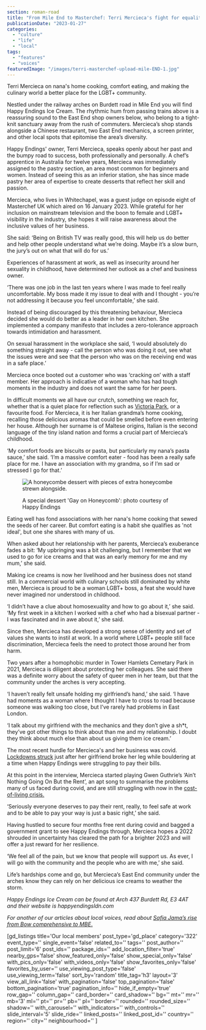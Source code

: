 ```yaml
---
section: roman-road
title: "From Mile End to Masterchef: Terri Mercieca's fight for equality"
publicationDate: "2023-01-27"
categories: 
  - "culture"
  - "life"
  - "local"
tags: 
  - "features"
  - "voices"
featuredImage: "/images/terri-masterchef-upload-mile-END-1.jpg"
---
```


Terri Mercieca on nana's home cooking, comfort eating, and making the culinary world a better place for the LGBT+ community.

Nestled under the railway arches on Burdett road in Mile End you will find Happy Endings Ice Cream. The rhythmic hum from passing trains above is a reassuring sound to the East End shop owners below, who belong to a tight-knit sanctuary away from the rush of commuters. Mercieca’s shop stands alongside a Chinese restaurant, two East End mechanics, a screen printer, and other local spots that epitomise the area’s diversity.

Happy Endings' owner, Terri Mercieca, speaks openly about her past and the bumpy road to success, both professionally and personally. A chef’s apprentice in Australia for twelve years, Mercieca was immediately assigned to the pastry section, an area most common for beginners and women. Instead of seeing this as an inferior station, she has since made pastry her area of expertise to create desserts that reflect her skill and passion.

Mercieca, who lives in Whitechapel, was a guest judge on episode eight of Masterchef UK which aired on 16 January 2023. While grateful for her inclusion on mainstream television and the boon to female and LGBT+ visibility in the industry, she hopes it will raise awareness about the inclusive values of her business.

She said: ‘Being on British TV was really good, this will help us do better and help other people understand what we’re doing. Maybe it’s a slow burn, the jury’s out on what that will do for us.’

Experiences of harassment at work, as well as insecurity around her sexuality in childhood, have determined her outlook as a chef and business owner.

‘There was one job in the last ten years where I was made to feel really uncomfortable. My boss made it my issue to deal with and I thought - you’re not addressing it because you feel uncomfortable,’ she said.

Instead of being discouraged by this threatening behaviour, Mercieca decided she would do better as a leader in her own kitchen. She implemented a company manifesto that includes a zero-tolerance approach towards intimidation and harassment. 

On sexual harassment in the workplace she said, ‘I would absolutely do something straight away - call the person who was doing it out, see what the issues were and see that the person who was on the receiving end was in a safe place.’

Mercieca once booted out a customer who was ‘cracking on’ with a staff member. Her approach is indicative of a woman who has had tough moments in the industry and does not want the same for her peers.

In difficult moments we all have our crutch, something we reach for, whether that is a quiet place for reflection such as [Victoria Park](https://romanroadlondon.com/victoria-park-autumn-photoessay/), or a favourite food. For Mercieca, it is her Italian grandma’s home cooking, recalling those delicious aromas that could be smelled before even entering her house. Although her surname is of Maltese origins, Italian is the second language of the tiny island nation and forms a crucial part of Mercieca’s childhood.

‘My comfort foods are biscuits or pasta, but particularly my nana’s pasta sauce,’ she said. ‘I’m a massive comfort eater - food has been a really safe place for me. I have an association with my grandma, so if I’m sad or stressed I go for that.’

<figure>

![A honeycombe dessert with pieces of extra honeycombe strewn alongside.](/images/201128_Gay-on-Honeycomb_0103-1024x683.jpg)

<figcaption>

A special dessert 'Gay on Honeycomb': photo courtesy of Happy Endings

</figcaption>

</figure>

Eating well has fond associations with her nana's home cooking that sewed the seeds of her career. But comfort eating is a habit she qualifies as 'not ideal', but one she shares with many of us.

When asked about her relationship with her parents, Mercieca’s exuberance fades a bit: ‘My upbringing was a bit challenging, but I remember that we used to go for ice creams and that was an early memory for me and my mum,’ she said.

Making ice creams is now her livelihood and her business does not stand still. In a commercial world with culinary schools still dominated by white men, Mercieca is proud to be a woman LGBT+ boss, a feat she would have never imagined nor understood in childhood.

‘I didn’t have a clue about homosexuality and how to go about it,’ she said. ‘My first week in a kitchen I worked with a chef who had a bisexual partner - I was fascinated and in awe about it,’ she said.

Since then, Mercieca has developed a strong sense of identity and set of values she wants to instil at work. In a world where LGBT+ people still face discrimination, Mercieca feels the need to protect those around her from harm.

Two years after a homophobic murder in Tower Hamlets Cemetary Park in 2021, Mercieca is diligent about protecting her colleagues. She said there was a definite worry about the safety of queer men in her team, but that the community under the arches is very accepting.

‘I haven’t really felt unsafe holding my girlfriend’s hand,’ she said. ‘I have had moments as a woman where I thought I have to cross to road because someone was walking too close, but I’ve rarely had problems in East London.

‘I talk about my girlfriend with the mechanics and they don’t give a sh\*t, they’ve got other things to think about than me and my relationship. I doubt they think about much else than about us giving them ice cream.’

The most recent hurdle for Mercieca's and her business was covid. [Lockdowns struck](https://romanroadlondon.com/shops-open-for-business/) just after her girlfriend broke her leg while bouldering at a time when Happy Endings were struggling to pay their bills.

At this point in the interview, Mercieca started playing Gwen Guthrie’s ‘Ain’t Nothing Going On But the Rent’, an apt song to summarise the problems many of us faced during covid, and are still struggling with now in the [cost-of-living crisis.](https://romanroadlondon.com/bakery-room-closes-brexit-inflation-impact-high-street/)

‘Seriously everyone deserves to pay their rent, really, to feel safe at work and to be able to pay your way is just a basic right,’ she said.

Having hustled to secure four months free rent during covid and bagged a government grant to see Happy Endings through, Mercieca hopes a 2022 shrouded in uncertainty has cleared the path for a brighter 2023 and will offer a just reward for her resilience. 

‘We feel all of the pain, but we know that people will support us. As ever, I will go with the community and the people who are with me,’ she said.

Life’s hardships come and go, but Mercieca’s East End community under the arches know they can rely on her delicious ice creams to weather the storm.

_Happy Endings Ice Cream can be found at Arch 437 Burdett Rd, E3 4AT and their website is happyendingsldn.com_

_For another of our articles about local voices, read about_ [_Safia Jama’s rise from Bow comprehensive to MBE_.](https://romanroadlondon.com/safia-jama-mbe-womens-inclusive-team-interview/)

\[gd\_listings title='Our local members' post\_type='gd\_place' category='322' event\_type='' single\_event='false' related\_to='' tags='' post\_author='' post\_limit='6' post\_ids='' package\_ids='' add\_location\_filter='true' nearby\_gps='false' show\_featured\_only='false' show\_special\_only='false' with\_pics\_only='false' with\_videos\_only='false' show\_favorites\_only='false' favorites\_by\_user='' use\_viewing\_post\_type='false' use\_viewing\_term='false' sort\_by='random' title\_tag='h3' layout='3' view\_all\_link='false' with\_pagination='false' top\_pagination='false' bottom\_pagination='true' pagination\_info='' hide\_if\_empty='true' row\_gap='' column\_gap='' card\_border='' card\_shadow='' bg='' mt='' mr='' mb='3' ml='' pt='' pr='' pb='' pl='' border='' rounded='' rounded\_size='' shadow='' with\_carousel='' with\_indicators='' with\_controls='' slide\_interval='5' slide\_ride='' linked\_posts='' linked\_post\_id='' country='' region='' city='' neighbourhood='' \]
